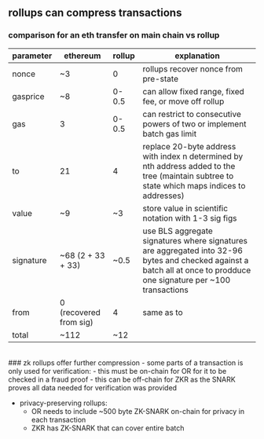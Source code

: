 ## rollups can compress transactions
### comparison for an eth transfer on main chain vs rollup
| parameter  |  ethereum | rollup  | explanation |
|---|---|---|------|
| nonce  | ~3  |  0 | rollups recover nonce from pre-state |
|  gasprice | ~8  |  0-0.5 | can allow fixed range, fixed fee, or move off rollup
| gas  | 3  |  0-0.5 | can restrict to consecutive powers of two or implement batch gas limit 
| to  | 21  |  4 | replace 20-byte address with index n determined by nth address added to the tree (maintain subtree to state which maps indices to addresses)
|  value | ~9  |  ~3 | store value in scientific notation with 1-3 sig figs
| signature | ~68 (2 + 33 + 33)  |  ~0.5 | use BLS aggregate signatures where signatures are aggregated into 32-96 bytes and checked against a batch all at once to prodduce one signature per ~100 transactions
|  from |  0 (recovered from sig) | 4  | same as to
|  total | ~112  |  ~12 |
<br />
### zk rollups offer further compression
- some parts of a transaction is only used for verification:
    - this must be on-chain for OR for it to be checked in a fraud proof
    - this can be off-chain for ZKR as the SNARK proves all data needed for verification was provided 

- privacy-preserving rollups:
    - OR needs to include ~500 byte ZK-SNARK on-chain for privacy in each transaction
    - ZKR has ZK-SNARK that can cover entire batch
